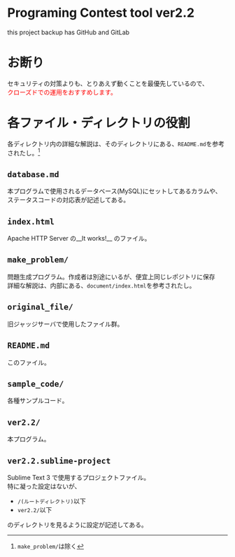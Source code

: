 # Programing Contest tool ver2.2

this project backup has GitHub and GitLab

# お断り
セキュリティの対策よりも、とりあえず動くことを最優先しているので、  
<font color="red">クローズドでの運用をおすすめします。</font>

# 各ファイル・ディレクトリの役割
各ディレクトリ内の詳細な解説は、そのディレクトリにある、`README.md`を参考されたし。[^1]

## `database.md`
本プログラムで使用されるデータベース(MySQL)にセットしてあるカラムや、  
ステータスコードの対応表が記述してある。

## `index.html`
Apache HTTP Server の__It works!__ のファイル。

## `make_problem/`
問題生成プログラム。作成者は別途にいるが、便宜上同じレポジトリに保存  
詳細な解説は、内部にある、`document/index.html`を参考されたし。

## `original_file/`
旧ジャッジサーバで使用したファイル群。

## `README.md`
このファイル。

## `sample_code/`
各種サンプルコード。

## `ver2.2/`
本プログラム。

## `ver2.2.sublime-project`
Sublime Text 3 で使用するプロジェクトファイル。  
特に凝った設定はないが、

 - `/(ルートディレクトリ)`以下
 - `ver2.2/`以下

のディレクトリを見るように設定が記述してある。

[^1]:`make_problem/`は除く

